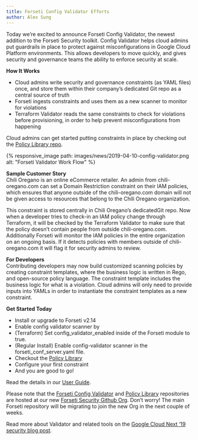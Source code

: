 ```yaml
---
title: Forseti Config Validator Efforts
author: Alex Sung
---
```

Today we’re excited to announce Forseti Config Validator, the newest addition to the 
Forseti Security toolkit. Config Validator helps cloud admins put guardrails in place 
to protect against misconfigurations in Google Cloud Platform environments. This allows 
developers to move quickly, and gives security and governance teams the ability to 
enforce security at scale.

**How It Works**  
- Cloud admins write security and governance constraints (as YAML files) once, and store them 
within their company’s dedicated Git repo as a central source of truth  
- Forseti ingests constraints and uses them as a new scanner to monitor for violations  
- Terraform Validator reads the same constraints to check for violations before provisioning, 
in order to help prevent misconfigurations from happening  

Cloud admins can get started putting constraints in place by checking out the 
[Policy Library repo](https://github.com/forseti-security/policy-library).

{% responsive_image path: images/news/2019-04-10-config-validator.png alt: "Forseti Validator Work Flow" %}

**Sample Customer Story**  
Chili Oregano is an online eCommerce retailer. An admin from chili-oregano.com can set a Domain 
Restriction constraint on their IAM policies, which ensures that anyone outside of the 
chili-oregano.com domain will not be given access to resources that belong to the Chili Oregano 
organization.   

This constraint is stored centrally in Chili Oregano’s dedicatedGit repo. Now when a developer 
tries to check-in an IAM policy change through Terraform, it will be checked by the Terraform 
Validator to make sure that the policy doesn’t contain people from outside chili-oregano.com. 
Additionally Forseti will monitor the IAM policies in the entire organization on an ongoing basis. 
If it detects policies with members outside of chili-oregano.com it will flag it for security 
admins to review.  

**For Developers**  
Contributing developers may now build customized scanning policies by creating constraint
templates, where the business logic is written in Rego, and open-source policy language. The
constraint template includes the business logic for what is a violation. Cloud admins will only
need to provide inputs into YAMLs in order to instantiate the constraint templates as a new
constraint. 

**Get Started Today**  
- Install or upgrade to Forseti v2.14
- Enable config validator scanner by
 - (Terraform) Set config_validator_enabled inside of the Forseti module to true.
 - (Regular Install) Enable config-validator scanner in the forseti_conf_server.yaml file.
- Checkout the [Policy Library](https://github.com/forseti-security/policy-library)
- Configure your first constraint
- And you are good to go!

Read the details in our [User Guide](https://www.google.com/url?q=https://github.com/forseti-security/policy-library/blob/master/docs/user_guide.md).

Please note that the [Forseti Config Validator](https://github.com/forseti-security/config-validator) and 
[Policy Library](https://github.com/forseti-security/policy-library) repositories are hosted at our new 
[Forseti Security Github Org](https://github.com/forseti-security). Don’t worry! The main Forseti repository 
will be migrating to join the new Org in the next couple of weeks.  

Read more about Validator and related tools on the [Google Cloud Next ‘19 security blog post](https://cloud.google.com/blog/products/identity-security/increasing-trust-in-google-cloud-visibility-control-and-automation).
